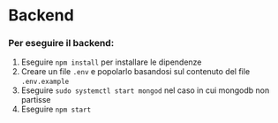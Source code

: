 # Backend

### Per eseguire il backend:

1. Eseguire `npm install` per installare le dipendenze
2. Creare un file `.env` e popolarlo basandosi sul contenuto del file `.env.example`
3. Eseguire `sudo systemctl start mongod` nel caso in cui mongodb non partisse
4. Eseguire `npm start`


